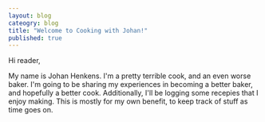 ```yaml
---
layout: blog
cateogry: blog
title: "Welcome to Cooking with Johan!"
published: true
---
```


Hi reader,

My name is Johan Henkens. I'm a pretty terrible cook, and an even worse baker. I'm going to be sharing my experiences in becoming a better baker, and hopefully a better cook. Additionally, I'll be logging some recepies that I enjoy making. This is mostly for my own benefit, to keep track of stuff as time goes on.
